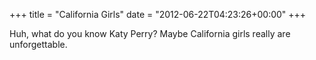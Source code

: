 +++
title = "California Girls"
date = "2012-06-22T04:23:26+00:00"
+++

Huh, what do you know Katy Perry?  Maybe California girls really are unforgettable.
			